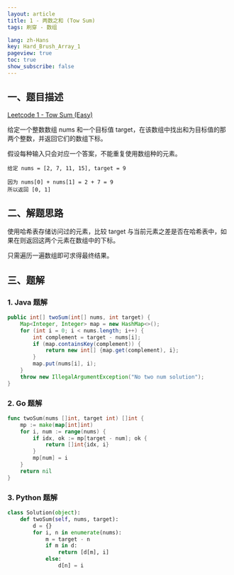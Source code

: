 ```yaml
---
layout: article
title: 1 - 两数之和 (Tow Sum)
tags: 刷穿 - 数组

lang: zh-Hans
key: Hard_Brush_Array_1
pageview: true
toc: true
show_subscribe: false
---
```


## 一、题目描述

[Leetcode 1 - Tow Sum (Easy)](https://leetcode.com/problems/two-sum/)

给定一个整数数组 nums 和一个目标值 target，在该数组中找出和为目标值的那两个整数，并返回它们的数组下标。

假设每种输入只会对应一个答案，不能重复使用数组种的元素。

```
给定 nums = [2, 7, 11, 15], target = 9

因为 nums[0] + nums[1] = 2 + 7 = 9
所以返回 [0, 1]
```

## 二、解题思路

使用哈希表存储访问过的元素，比较 target 与当前元素之差是否在哈希表中，如果在则返回这两个元素在数组中的下标。

只需遍历一遍数组即可求得最终结果。

## 三、题解

### 1. Java 题解

```java
public int[] twoSum(int[] nums, int target) {
    Map<Integer, Integer> map = new HashMap<>();
    for (int i = 0; i < nums.length; i++) {
        int complement = target - nums[i];
        if (map.containsKey(complement)) {
            return new int[] {map.get(complement), i};
        }
        map.put(nums[i], i);
    }
    throw new IllegalArgumentException("No two num solution");
}
```

### 2. Go 题解

```go
func twoSum(nums []int, target int) []int {
    mp := make(map[int]int)
    for i, num := range(nums) {
        if idx, ok := mp[target - num]; ok {
            return []int{idx, i}
        }
        mp[num] = i
    }
    return nil
}
```

### 3. Python 题解

```python
class Solution(object):
    def twoSum(self, nums, target):
        d = {}
        for i, n in enumerate(nums):
            m = target - n
            if m in d:
                return [d[m], i]
            else:
                d[n] = i
```